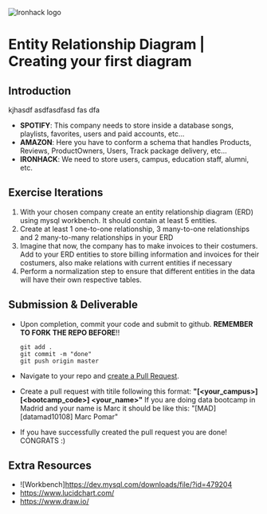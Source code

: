 ![Ironhack logo](https://i.imgur.com/1QgrNNw.png)

# Entity Relationship Diagram | Creating your first diagram

## Introduction

kjhasdf
asdfasdfasd
fas
dfa

* **SPOTIFY**: This company needs to store inside a database songs, playlists, favorites, users and paid accounts, etc...
* **AMAZON**: Here you have to conform a schema that handles Products, Reviews, ProductOwners, Users, Track package delivery, etc…
* **IRONHACK**: We need to store users, campus, education staff, alumni, etc.

## Exercise Iterations

1. With your chosen company create an entity relationship diagram (ERD) using mysql workbench. It should contain at least 5 entities.
2. Create at least 1 one-to-one relationship, 3 many-to-one relationships and 2 many-to-many relationships in your ERD
3. Imagine that now, the company has to make invoices to their costumers. Add to your ERD entities to store billing information and invoices for their costumers, also make relations with current entities if necessary
4. Perform a normalization step to ensure that different entities in the data will have their own respective tables.

## Submission & Deliverable

- Upon completion, commit your code and submit to github. **REMEMBER TO FORK THE REPO BEFORE**!!

  ```
  git add .
  git commit -m "done"
  git push origin master
  ```

- Navigate to your repo and [create a Pull Request](https://help.github.com/articles/creating-a-pull-request/).
- Create a pull request with titile following this format: **"[<your_campus>][<bootcamp_code>] <your_name>"**
  If you are doing data bootcamp in Madrid and your name is Marc it should be like this: "[MAD][datamad10108] Marc Pomar"
- If you have successfully created the pull request you are done!  CONGRATS :)


## Extra Resources
- ![Workbench]https://dev.mysql.com/downloads/file/?id=479204
- https://www.lucidchart.com/
- https://www.draw.io/

